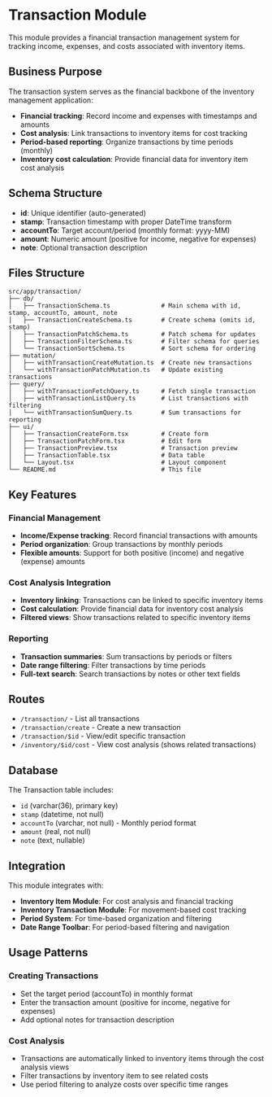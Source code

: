 # Transaction Module

This module provides a financial transaction management system for tracking income, expenses, and costs associated with inventory items.

## Business Purpose

The transaction system serves as the financial backbone of the inventory management application:

- **Financial tracking**: Record income and expenses with timestamps and amounts
- **Cost analysis**: Link transactions to inventory items for cost tracking
- **Period-based reporting**: Organize transactions by time periods (monthly)
- **Inventory cost calculation**: Provide financial data for inventory item cost analysis

## Schema Structure

- **id**: Unique identifier (auto-generated)
- **stamp**: Transaction timestamp with proper DateTime transform
- **accountTo**: Target account/period (monthly format: yyyy-MM)
- **amount**: Numeric amount (positive for income, negative for expenses)
- **note**: Optional transaction description

## Files Structure

```
src/app/transaction/
├── db/
│   ├── TransactionSchema.ts              # Main schema with id, stamp, accountTo, amount, note
│   ├── TransactionCreateSchema.ts        # Create schema (omits id, stamp)
│   ├── TransactionPatchSchema.ts         # Patch schema for updates
│   ├── TransactionFilterSchema.ts        # Filter schema for queries
│   └── TransactionSortSchema.ts          # Sort schema for ordering
├── mutation/
│   ├── withTransactionCreateMutation.ts  # Create new transactions
│   └── withTransactionPatchMutation.ts   # Update existing transactions
├── query/
│   ├── withTransactionFetchQuery.ts      # Fetch single transaction
│   ├── withTransactionListQuery.ts       # List transactions with filtering
│   └── withTransactionSumQuery.ts        # Sum transactions for reporting
├── ui/
│   ├── TransactionCreateForm.tsx         # Create form
│   ├── TransactionPatchForm.tsx          # Edit form
│   ├── TransactionPreview.tsx            # Transaction preview
│   ├── TransactionTable.tsx              # Data table
│   └── Layout.tsx                        # Layout component
└── README.md                             # This file
```

## Key Features

### Financial Management
- **Income/Expense tracking**: Record financial transactions with amounts
- **Period organization**: Group transactions by monthly periods
- **Flexible amounts**: Support for both positive (income) and negative (expense) amounts

### Cost Analysis Integration
- **Inventory linking**: Transactions can be linked to specific inventory items
- **Cost calculation**: Provide financial data for inventory cost analysis
- **Filtered views**: Show transactions related to specific inventory items

### Reporting
- **Transaction summaries**: Sum transactions by periods or filters
- **Date range filtering**: Filter transactions by time periods
- **Full-text search**: Search transactions by notes or other text fields

## Routes

- `/transaction/` - List all transactions
- `/transaction/create` - Create a new transaction
- `/transaction/$id` - View/edit specific transaction
- `/inventory/$id/cost` - View cost analysis (shows related transactions)

## Database

The Transaction table includes:
- `id` (varchar(36), primary key)
- `stamp` (datetime, not null)
- `accountTo` (varchar, not null) - Monthly period format
- `amount` (real, not null)
- `note` (text, nullable)

## Integration

This module integrates with:
- **Inventory Item Module**: For cost analysis and financial tracking
- **Inventory Transaction Module**: For movement-based cost tracking
- **Period System**: For time-based organization and filtering
- **Date Range Toolbar**: For period-based filtering and navigation

## Usage Patterns

### Creating Transactions
- Set the target period (accountTo) in monthly format
- Enter the transaction amount (positive for income, negative for expenses)
- Add optional notes for transaction description

### Cost Analysis
- Transactions are automatically linked to inventory items through the cost analysis views
- Filter transactions by inventory item to see related costs
- Use period filtering to analyze costs over specific time ranges
